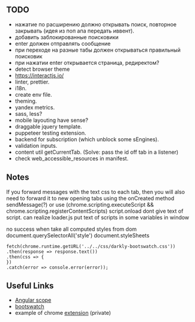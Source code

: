 ## TODO

- нажатие по расширению должно открывать поиск, повторное закрывать (идея из поп апа передать иввент).
- добавить заблокированные поисковики
- enter должен отправлять сообщение
- при переходе на разные табы должен открываться правильный поисковик
- при нажатии enter открывается страница, редиректом?
- detect browser theme
- https://interactjs.io/
- linter, prettier.
- i18n.
- create env file.
- theming.
- yandex metrics.
- sass, less?
- mobile layouting have sense?
- draggable jquery template.
- puppeteer testing extension.
- backend for subscription (which unblock some sEngines).
- validation inputs.
- content util getCurrentTab. (Solve: pass the id off tab in a listener)
- check web_accessible_resources in manifest.

## Notes

If you forward messages with the text css to each tab,
then you will also need to forward it to new opening tabs using the onCreated method
sendMessage(?) or use (chrome.scripting.executeScript && chrome.scripting.registerContentScripts)
script.onload dont give text of script.
can realize loader.js put text of scripts in some variables in window

no success when take all computed styles from dom
document.querySelectorAll('style') document.styleSheets
```
fetch(chrome.runtime.getURL('../../css/darkly-bootswatch.css'))
.then(response => response.text())
.then(css => {
})
.catch(error => console.error(error));
```

## Useful Links

- [Angular scope](https://code.angularjs.org/1.2.27/docs/guide/scope)
- [bootswatch](https://bootswatch.com/)
- example of chrome [extension](https://github.com/Barklim/onlyfExtension/tree/main/Chrome_Extension/js/app) (private)